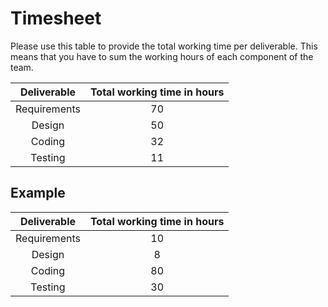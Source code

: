 ﻿# TimesheetPlease use this table to provide the total working time per deliverable. This means that you have to sum the working hours of each component of the team.| Deliverable | Total working time in hours ||:-----------:|:------------------:||Requirements|70 ||Design |50 ||Coding |32 ||Testing | 11 |## Example| Deliverable | Total working time in hours ||:-----------:|:------------------:||Requirements| 10 ||Design | 8 ||Coding | 80 ||Testing | 30 |